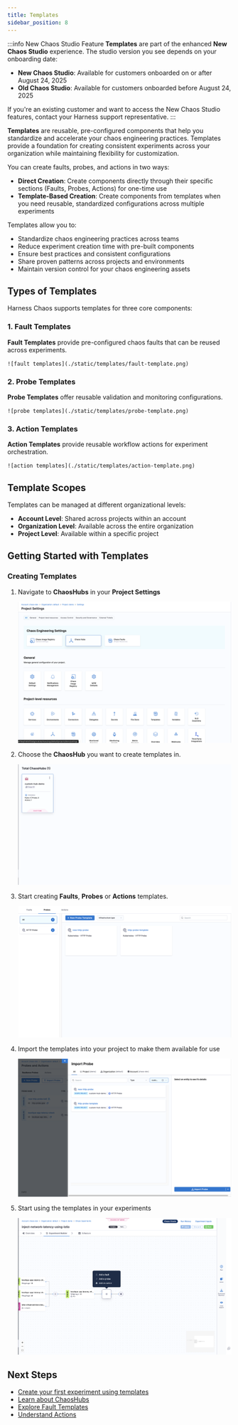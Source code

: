 ```yaml
---
title: Templates
sidebar_position: 8
---
```


:::info New Chaos Studio Feature
**Templates** are part of the enhanced **New Chaos Studio** experience. The studio version you see depends on your onboarding date:

- **New Chaos Studio**: Available for customers onboarded on or after August 24, 2025
- **Old Chaos Studio**: Available for customers onboarded before August 24, 2025

If you're an existing customer and want to access the New Chaos Studio features, contact your Harness support representative.
:::


**Templates** are reusable, pre-configured components that help you standardize and accelerate your chaos engineering practices. Templates provide a foundation for creating consistent experiments across your organization while maintaining flexibility for customization.

You can create faults, probes, and actions in two ways:
- **Direct Creation**: Create components directly through their specific sections (Faults, Probes, Actions) for one-time use
- **Template-Based Creation**: Create components from templates when you need reusable, standardized configurations across multiple experiments

Templates allow you to:
- Standardize chaos engineering practices across teams
- Reduce experiment creation time with pre-built components
- Ensure best practices and consistent configurations
- Share proven patterns across projects and environments
- Maintain version control for your chaos engineering assets

## Types of Templates

Harness Chaos supports templates for three core components:

### 1. Fault Templates

**Fault Templates** provide pre-configured chaos faults that can be reused across experiments.

    ![fault templates](./static/templates/fault-template.png)

### 2. Probe Templates

**Probe Templates** offer reusable validation and monitoring configurations.

    ![probe templates](./static/templates/probe-template.png)

### 3. Action Templates

**Action Templates** provide reusable workflow actions for experiment orchestration.

    ![action templates](./static/templates/action-template.png)

## Template Scopes

Templates can be managed at different organizational levels:
- **Account Level**: Shared across projects within an account
- **Organization Level**: Available across the entire organization
- **Project Level**: Available within a specific project

## Getting Started with Templates

### Creating Templates

1. Navigate to **ChaosHubs** in your **Project Settings**

    ![chaos hubs](./static/templates/chaos-hub.png)

2. Choose the **ChaosHub** you want to create templates in.

    ![chaos hub](./static/templates/click-on-chaoshub.png)

3. Start creating **Faults**, **Probes** or **Actions** templates.

    ![create templates](./static/templates/probe-template.png)

4. Import the templates into your project to make them available for use

    ![import templates](./static/templates/import-template.png)

5. Start using the templates in your experiments

    ![use templates](./static/templates/start-using.png)

## Next Steps

- [Create your first experiment using templates](/docs/chaos-engineering/guides/chaos-experiments/create-experiments)
- [Learn about ChaosHubs](/docs/chaos-engineering/guides/chaoshubs/)
- [Explore Fault Templates](/docs/chaos-engineering/faults/custom-faults/custom-fault-templates)
- [Understand Actions](/docs/chaos-engineering/guides/actions/)
